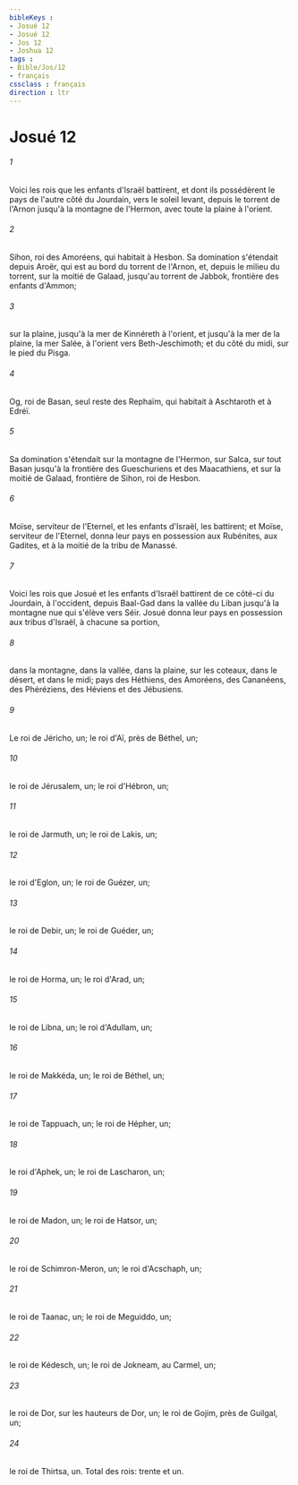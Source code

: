 ```yaml
---
bibleKeys : 
- Josué 12
- Josué 12
- Jos 12
- Joshua 12
tags : 
- Bible/Jos/12
- français
cssclass : français
direction : ltr
---
```


# Josué 12

###### 1
Voici les rois que les enfants d'Israël battirent, et dont ils possédèrent le pays de l'autre côté du Jourdain, vers le soleil levant, depuis le torrent de l'Arnon jusqu'à la montagne de l'Hermon, avec toute la plaine à l'orient.
###### 2
Sihon, roi des Amoréens, qui habitait à Hesbon. Sa domination s'étendait depuis Aroër, qui est au bord du torrent de l'Arnon, et, depuis le milieu du torrent, sur la moitié de Galaad, jusqu'au torrent de Jabbok, frontière des enfants d'Ammon;
###### 3
sur la plaine, jusqu'à la mer de Kinnéreth à l'orient, et jusqu'à la mer de la plaine, la mer Salée, à l'orient vers Beth-Jeschimoth; et du côté du midi, sur le pied du Pisga.
###### 4
Og, roi de Basan, seul reste des Rephaïm, qui habitait à Aschtaroth et à Edréï.
###### 5
Sa domination s'étendait sur la montagne de l'Hermon, sur Salca, sur tout Basan jusqu'à la frontière des Gueschuriens et des Maacathiens, et sur la moitié de Galaad, frontière de Sihon, roi de Hesbon.
###### 6
Moïse, serviteur de l'Eternel, et les enfants d'Israël, les battirent; et Moïse, serviteur de l'Eternel, donna leur pays en possession aux Rubénites, aux Gadites, et à la moitié de la tribu de Manassé.
###### 7
Voici les rois que Josué et les enfants d'Israël battirent de ce côté-ci du Jourdain, à l'occident, depuis Baal-Gad dans la vallée du Liban jusqu'à la montagne nue qui s'élève vers Séir. Josué donna leur pays en possession aux tribus d'Israël, à chacune sa portion,
###### 8
dans la montagne, dans la vallée, dans la plaine, sur les coteaux, dans le désert, et dans le midi; pays des Héthiens, des Amoréens, des Cananéens, des Phéréziens, des Héviens et des Jébusiens.
###### 9
Le roi de Jéricho, un; le roi d'Aï, près de Béthel, un;
###### 10
le roi de Jérusalem, un; le roi d'Hébron, un;
###### 11
le roi de Jarmuth, un; le roi de Lakis, un;
###### 12
le roi d'Eglon, un; le roi de Guézer, un;
###### 13
le roi de Debir, un; le roi de Guéder, un;
###### 14
le roi de Horma, un; le roi d'Arad, un;
###### 15
le roi de Libna, un; le roi d'Adullam, un;
###### 16
le roi de Makkéda, un; le roi de Béthel, un;
###### 17
le roi de Tappuach, un; le roi de Hépher, un;
###### 18
le roi d'Aphek, un; le roi de Lascharon, un;
###### 19
le roi de Madon, un; le roi de Hatsor, un;
###### 20
le roi de Schimron-Meron, un; le roi d'Acschaph, un;
###### 21
le roi de Taanac, un; le roi de Meguiddo, un;
###### 22
le roi de Kédesch, un; le roi de Jokneam, au Carmel, un;
###### 23
le roi de Dor, sur les hauteurs de Dor, un; le roi de Gojim, près de Guilgal, un;
###### 24
le roi de Thirtsa, un. Total des rois: trente et un.
